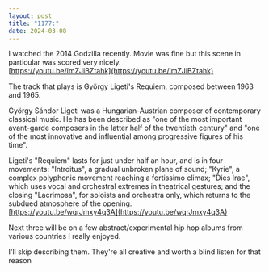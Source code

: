 ```yaml
---
layout: post
title: "1177:"
date: 2024-03-08
---
```


I watched the 2014 Godzilla recently. Movie was fine but this scene in particular was scored very nicely.  
[https://youtu.be/lmZJiBZtahk](https://youtu.be/lmZJiBZtahk)

The track that plays is  György Ligeti's Requiem, composed between 1963 and 1965\.  
   
György Sándor Ligeti was a Hungarian-Austrian composer of contemporary classical music. He has been described as "one of the most important avant-garde composers in the latter half of the twentieth century" and "one of the most innovative and influential among progressive figures of his time".

Ligeti's "Requiem" lasts for just under half an hour, and is in four movements: "Introitus", a gradual unbroken plane of sound; "Kyrie", a complex polyphonic movement reaching a fortissimo climax; "Dies Irae", which uses vocal and orchestral extremes in theatrical gestures; and the closing "Lacrimosa", for soloists and orchestra only, which returns to the subdued atmosphere of the opening.  
[https://youtu.be/wqrJmxy4q3A](https://youtu.be/wqrJmxy4q3A)

Next three will be on a few abstract/experimental hip hop albums from various countries I really enjoyed.

I'll skip describing them. They're all creative and worth a blind listen for that reason
